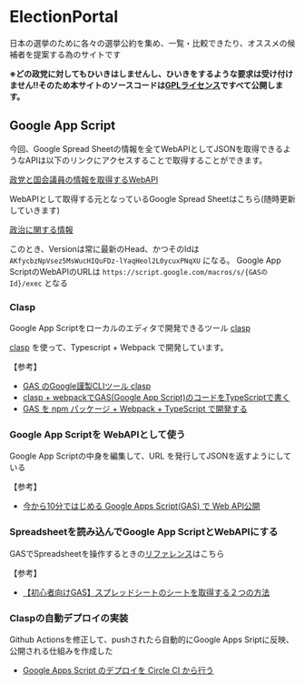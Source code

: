 # ElectionPortal
日本の選挙のために各々の選挙公約を集め、一覧・比較できたり、オススメの候補者を提案する為のサイトです

<b> ※どの政党に対してもひいきはしませんし、ひいきをするような要求は受け付けません!!そのため本サイトのソースコードは[GPLライセンス](https://ja.wikipedia.org/wiki/GNU_General_Public_License)ですべて公開します。 </b>

## Google App Script

今回、Google Spread Sheetの情報を全てWebAPIとしてJSONを取得できるようなAPIは以下のリンクにアクセスすることで取得することができます。

[政党と国会議員の情報を取得するWebAPI](https://script.google.com/macros/s/AKfycbwCZ54456sONL4wNYn-YZ79Ikc7NfAhVp53t3kY9rk/exec)

WebAPIとして取得する元となっているGoogle Spread Sheetはこちら(随時更新していきます)

[政治に関する情報](https://docs.google.com/spreadsheets/d/1SDLr2wmcfl80_I7fat6DZGZH4USGgQwIqQh4G-_qkqE/edit?usp=sharing)

このとき、Versionは常に最新のHead、かつそのIdは `AKfycbzNpVsez5MsWucHIQuFDz-lYaqHeol2L0ycuxPNqXU` になる。
Google App ScriptのWebAPIのURLは
`https://script.google.com/macros/s/{GASのId}/exec`
となる

### Clasp

Google App Scriptをローカルのエディタで開発できるツール [clasp](https://github.com/google/clasp/)

[clasp](https://github.com/google/clasp/) を使って、Typescript + Webpack で開発しています。

【参考】
* [GAS のGoogle謹製CLIツール clasp](https://qiita.com/HeRo/items/4e65dcc82783b2766c03)
* [clasp + webpackでGAS(Google App Script)のコードをTypeScriptで書く](https://wp-kyoto.net/clasp-gas-typescript-webpack/)
* [GAS を npm パッケージ + Webpack + TypeScript で開発する](https://qiita.com/shohei_ot/items/7b26461359068a192b96)

### Google App Scriptを WebAPIとして使う

Google App Scriptの中身を編集して、URL を発行してJSONを返すようにしている

【参考】
* [今から10分ではじめる Google Apps Script(GAS) で Web API公開](https://qiita.com/riversun/items/c924cfe70e16ee3fe3ba)


### Spreadsheetを読み込んでGoogle App ScriptとWebAPIにする

GASでSpreadsheetを操作するときの[リファレンス](https://developers.google.com/apps-script/reference/spreadsheet/sheet)はこちら

【参考】
* [【初心者向けGAS】スプレッドシートのシートを取得する２つの方法](https://tonari-it.com/gas-spreadsheet-get-sheet/)

### Claspの自動デプロイの実装

Github Actionsを修正して、pushされたら自動的にGoogle Apps Sriptに反映、公開される仕組みを作成した

 * [Google Apps Script のデプロイを Circle CI から行う](https://qiita.com/howdy39/items/2c21251331e011d04512)